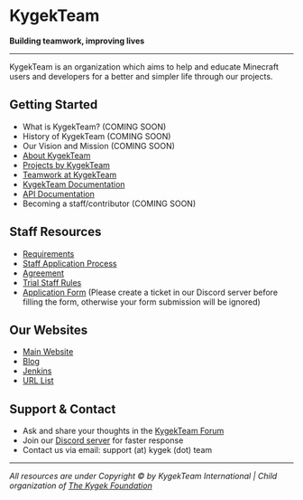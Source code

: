 # KygekTeam

**Building teamwork, improving lives**

---

KygekTeam is an organization which aims to help and educate Minecraft users and developers for a better and simpler life through our projects.

## Getting Started

- What is KygekTeam? (COMING SOON)
- History of KygekTeam (COMING SOON)
- Our Vision and Mission (COMING SOON)
- [About KygekTeam](https://kygek.team/about)
- [Projects by KygekTeam](/PROJECTS.md)
- [Teamwork at KygekTeam](/TEAMWORK.md)
- [KygekTeam Documentation](https://docs.kygek.team)
- [API Documentation](https://api-docs.kygek.team)
- Becoming a staff/contributor (COMING SOON)

## Staff Resources

- [Requirements](staff-resources/staff-requirements.md)
- [Staff Application Process](/images/KygekTeam%20Staff%20Application%20Process.png)
- [Agreement](/staff-resources/staff-agreement.md)
- [Trial Staff Rules](staff-resources/trial-staff-rules.md)
- [Application Form](https://forms.gle/3McEFLn39ZTSo8H19) (Please create a ticket in our Discord server before filling the form, otherwise your form submission will be ignored)

## Our Websites

- [Main Website](https://kygek.team)
- [Blog](https://blog.kygek.team)
- [Jenkins](https://jenkins.kygek.team)
- [URL List](https://r.kygek.team)

## Support & Contact

- Ask and share your thoughts in the [KygekTeam Forum](https://forum.kygek.team)
- Join our [Discord server](https://discord.kygek.team) for faster response
- Contact us via email: support (at) kygek (dot) team

---

_All resources are under Copyright &copy; by KygekTeam International | Child organization of [The Kygek Foundation](https://github.com/kygek)_

